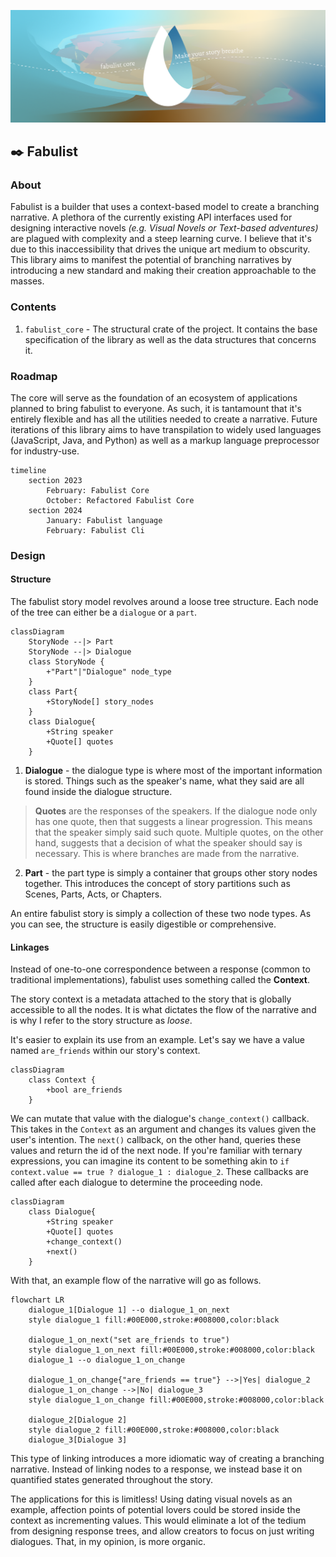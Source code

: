 ![Fabulist banner](./assets/readme-banner.png)

## ✒️ Fabulist

### About
Fabulist is a builder that uses a context-based model to create a branching narrative. A plethora of the currently existing API interfaces used for designing interactive novels *(e.g. Visual Novels or Text-based adventures)* are plagued with complexity and a steep learning curve. I believe that it's due to this inaccessibility that drives the unique art medium to obscurity. This library aims to manifest the potential of branching narratives by introducing a new standard and making their creation approachable to the masses.

### Contents
1. `fabulist_core` - The structural crate of the project. It contains the base specification of the library as well as the data structures that concerns it. 

### Roadmap
The core will serve as the foundation of an ecosystem of applications planned to bring fabulist to everyone. As such, it is tantamount that it's entirely flexible and has all the utilities needed to create a narrative. Future iterations of this library aims to have transpilation to widely used languages (JavaScript, Java, and Python) as well as a markup language preprocessor for industry-use.

```mermaid
timeline
    section 2023
        February: Fabulist Core
        October: Refactored Fabulist Core
    section 2024
        January: Fabulist language
        February: Fabulist Cli
```

### Design

#### Structure
The fabulist story model revolves around a loose tree structure. Each node of the tree can either be a `dialogue` or a `part`.

```mermaid
classDiagram
    StoryNode --|> Part
    StoryNode --|> Dialogue
    class StoryNode {
        +"Part"|"Dialogue" node_type
    }
    class Part{
        +StoryNode[] story_nodes
    }
    class Dialogue{
        +String speaker
        +Quote[] quotes
    }
```
1. **Dialogue** - the dialogue type is where most of the important information is stored. Things such as the speaker's name, what they said are all found inside the dialogue structure.
> **Quotes** are the responses of the speakers. If the dialogue node only has one quote, then that suggests a linear progression. This means that the speaker simply said such quote. Multiple quotes, on the other hand, suggests that a decision of what the speaker should say is necessary. This is where branches are made from the narrative. 
2. **Part** - the part type is simply a container that groups other story nodes together. This introduces the concept of story partitions such as Scenes, Parts, Acts, or Chapters.

An entire fabulist story is simply a collection of these two node types. As you can see, the structure is easily digestible or comprehensive.

#### Linkages

Instead of one-to-one correspondence between a response (common to traditional implementations), fabulist uses something called the **Context**. 

The story context is a metadata attached to the story that is globally accessible to all the nodes. It is what dictates the flow of the narrative and is why I refer to the story structure as *loose*. 

It's easier to explain its use from an example. Let's say we have a value named `are_friends` within our story's context.
```mermaid
classDiagram
    class Context {
        +bool are_friends
    }
```

We can mutate that value with the dialogue's `change_context()` callback. This takes in the `Context` as an argument and changes its values given the user's intention. The `next()` callback, on the other hand, queries these values and return the id of the next node. If you're familiar with ternary expressions, you can imagine its content to be something akin to `if context.value == true ? dialogue_1 : dialogue_2`. These callbacks are called after each dialogue to determine the proceeding node.

```mermaid
classDiagram
    class Dialogue{
        +String speaker
        +Quote[] quotes
        +change_context()
        +next()
    }
```

With that, an example flow of the narrative will go as follows.

```mermaid
flowchart LR
    dialogue_1[Dialogue 1] --o dialogue_1_on_next
    style dialogue_1 fill:#00E000,stroke:#008000,color:black

    dialogue_1_on_next("set are_friends to true")
    style dialogue_1_on_next fill:#00E000,stroke:#008000,color:black
    dialogue_1 --o dialogue_1_on_change

    dialogue_1_on_change{"are_friends == true"} -->|Yes| dialogue_2
    dialogue_1_on_change -->|No| dialogue_3
    style dialogue_1_on_change fill:#00E000,stroke:#008000,color:black

    dialogue_2[Dialogue 2]
    style dialogue_2 fill:#00E000,stroke:#008000,color:black
    dialogue_3[Dialogue 3]
```

This type of linking introduces a more idiomatic way of creating a branching narrative. Instead of linking nodes to a response, we instead base it on quantified states generated throughout the story. 

The applications for this is limitless! Using dating visual novels as an example, affection points of potential lovers could be stored inside the context as incrementing values. This would eliminate a lot of the tedium from designing response trees, and allow creators to focus on just writing dialogues. That, in my opinion, is more organic.